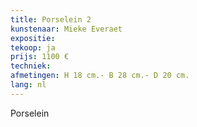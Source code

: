 ```yaml
---
title: Porselein 2
kunstenaar: Mieke Everaet
expositie: 
tekoop: ja
prijs: 1100 €
techniek: 
afmetingen: H 18 cm.- B 28 cm.- D 20 cm.
lang: nl
---
```


Porselein
